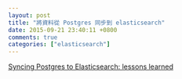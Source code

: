 ```yaml
---
layout: post
title: "將資料從 Postgres 同步到 elasticsearch"
date: 2015-09-21 23:40:11 +0800
comments: true
categories: ["elasticsearch"]
---
```


<!-- more -->

[Syncing Postgres to Elasticsearch: lessons learned]

[Syncing Postgres to Elasticsearch: lessons learned]:https://gocardless.com/blog/syncing-postgres-to-elasticsearch-lessons-learned/